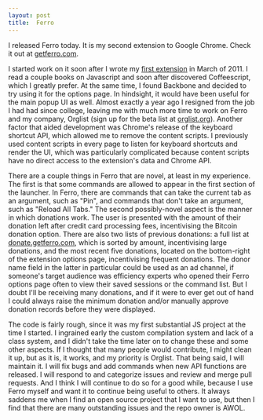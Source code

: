 ```yaml
---
layout: post
title:  Ferro
---
```


I released Ferro today. It is my second extension to Google Chrome. Check it out at <a href="http://www.getferro.com" target="_blank">getferro.com</a>.

I started work on it soon after I wrote my [first extension](quick-options.html) in March of 2011. I read a couple books on Javascript and soon after discovered Coffeescript, which I greatly prefer. At the same time, I found Backbone and decided to try using it for the options page. In hindsight, it would have been useful for the main popup UI as well. Almost exactly a year ago I resigned from the job I had had since college, leaving me with much more time to work on Ferro and my company, Orglist (sign up for the beta list at [orglist.org](http://signup.orglist.org)). Another factor that aided development was Chrome's release of the keyboard shortcut API, which allowed me to remove the content scripts. I previously used content scripts in every page to listen for keyboard shortcuts and render the UI, which was particularly complicated because content scripts have no direct access to the extension's data and Chrome API. 

There are a couple things in Ferro that are novel, at least in my experience. The first is that some commands are allowed to appear in the first section of the launcher. In Ferro, there are commands that can take the current tab as an argument, such as "Pin", and commands that don't take an argument, such as "Reload All Tabs." The second possibly-novel aspect is the manner in which donations work. The user is presented with the amount of their donation left after credit card processing fees, incentivising the Bitcoin donation option. There are also two lists of previous donations: a full list at [donate.getferro.com](http://donate.getferro.com), which is sorted by amount, incentivising large donations, and the most recent five donations, located on the bottom-right of the extension options page, incentivising frequent donations. The donor name field in the latter in particular could be used as an ad channel, if someone's target audience was efficiency experts who opened their Ferro options page often to view their saved sessions or the command list. But I doubt I'll be receiving many donations, and if it were to ever get out of hand I could always raise the minimum donation and/or manually approve donation records before they were displayed.

The code is fairly rough, since it was my first substantial JS project at the time I started. I ingrained early the custom compilation system and lack of a class system, and I didn't take the time later on to change these and some other aspects. If I thought that many people would contribute, I might clean it up, but as it is, it works, and my priority is Orglist. That being said, I will maintain it. I will fix bugs and add commands when new API functions are released. I will respond to and categorize issues and review and merge pull requests. And I think I will continue to do so for a good while, because I use Ferro myself and want it to continue being useful to others. It always saddens me when I find an open source project that I want to use, but then I find that there are many outstanding issues and the repo owner is AWOL.

